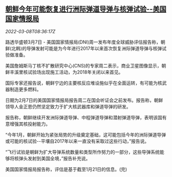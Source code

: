 <!--1646730063000-->
[朝鲜今年可能恢复进行洲际弹道导弹与核弹试验--美国国家情报局](https://cn.reuters.com/article/us-dni-north-korea-missile-test-0308-idCNKBS2L50PZ)
------

<div><i>2022-03-08T08:36:17Z</i></div><p>路透华盛顿3月7日 - 美国国家情报局(DNI)周一发布年度全球威胁评估报告称，朝鲜(北韩)的导弹发射可能是为今年进行2017年以来首次恢复洲际弹道导弹与核弹试验做准备。</p><p>美国詹姆斯马丁核不扩散研究中心(CNS)的专家周二表示，商业卫星图像显示，朝鲜丰溪里核试验场出现施工活动，为2018年关闭以来首见。</p><p>国际专家还报告说，朝鲜宁边的主要核反应堆设施似乎在全面运转，有可能为核武器制造更多燃料。</p><p>日期为2月7日的美国国家情报局报告周二在国会听证会之前发布。报告称，朝鲜领导人金正恩仍然坚定致力于扩大核武器库和弹道导弹的研发。</p><p>报告称，朝鲜继续开发洲际弹道导弹、中程弹道导弹和潜射弹道导弹，表明该国有意增强其核投射能力。</p><p>“今年1月，朝鲜开始为紧张局势的升级奠定基础，这可能包括今年的洲际弹道导弹或可能的核试验--平壤自2017年以来一直没有采取过这些行动，”报告说。</p><p>“飞行试验是朝鲜为扩大导弹系统数量和类型所作努力的一部分，这些导弹系统能够将核弹头发射到美国全境，”报告补充说。</p><p>美国国家情报局报告称，评估是基于截至1月21日的信息。(完)</p>
